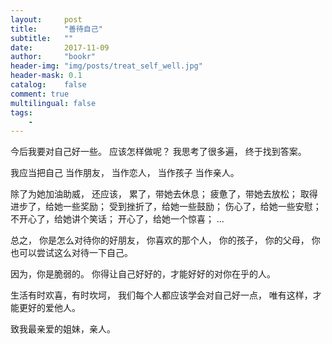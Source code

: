 ```yaml
---
layout:     post
title:      "善待自己"
subtitle:   ""
date:       2017-11-09
author:     "bookr"
header-img: "img/posts/treat_self_well.jpg"
header-mask: 0.1
catalog:    false
comment: true
multilingual: false
tags:
    -
---
```


今后我要对自己好一些。
应该怎样做呢？
我思考了很多遍，
终于找到答案。

我应当把自己
当作朋友，
当作恋人，
当作孩子
当作亲人。

除了为她加油助威，
还应该，
累了，带她去休息；
疲惫了，带她去放松；
取得进步了，给她一些奖励；
受到挫折了，给她一些鼓励；
伤心了，给她一些安慰；
不开心了，给她讲个笑话；
开心了，给她一个惊喜；
…

总之，
你是怎么对待你的好朋友，
你喜欢的那个人，
你的孩子，
你的父母，
你也可以尝试这么对待一下自己。

因为，你是脆弱的。
你得让自己好好的，才能好好的对你在乎的人。

生活有时欢喜，有时坎坷，
我们每个人都应该学会对自己好一点，
唯有这样，才能更好的爱他人。

致我最亲爱的姐妹，亲人。
